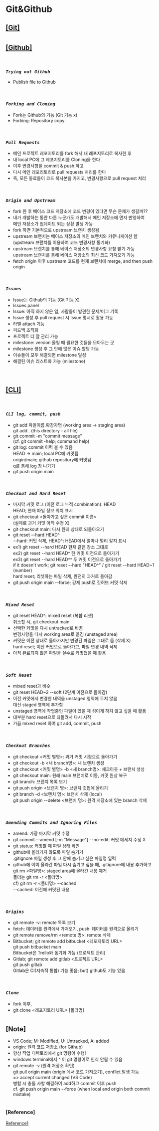 # Git&Github

## <u>[Git]</u>

#

## <u>[Github]</u>

<br/>

### _`Trying out Github`_

- Publish file to Github

<br/>

### _`Forking and Cloning`_

- Fork는 Github의 기능 (Git 기능 x) <br/>
- Forking: Repository copy

<br/>

### _`Pull Requests`_

- 메인 프로젝트 레포지토리를 fork 해서 내 레포지토리로 복사한 후
- 내 local PC에 그 레포지토리를 Cloning을 한다
- 이후 변경사항을 commit & push 하고
- 다시 메인 레포리토리로 pull requests 처리를 한다
- 즉, 모든 동료들이 코드 복사본을 가지고, 변경사항으로 pull request 처리

<br/>

### _`Origin and Upstream`_

- fork 한 후 베이스 코드 저장소에 코드 변경이 있다면 무슨 문제가 생길까??
- 내가 개발하는 동안 다른 누군가도 개발해서 메인 저장소에 먼저 반영하여 <br/>
  메인 저장소가 업데이트 되는 상황 발생 가능
- fork 하면 기본적으로 upstream 브랜치 생성됨
- upstream 브랜치는 베이스 저장소의 메인 브랜치와 커뮤니케이션 함 <br/>
  (upstream 브랜치를 이용하여 코드 변경사항 동기화)
- upstream 브랜치를 통해 베이스 저장소의 변경사항 요청 받기 가능 <br/>
  upstream 브랜치를 통해 베이스 저장소의 최신 코드 가져오기 가능
- fetch origin 이후 upstream 코드를 현재 브랜치에 merge, and then push origin

<br/>

### _`Issues`_

- Issue는 Github의 기능 (Git 기능 X)
- Issues panel
- Issue: 아직 하지 않은 일, 사람들이 발견한 문제/버그 기록
- Issue 생성 후 pull request 시 Issue 명시로 활용 가능
- 라벨 attach 기능
- 피드백 조직화
- 프로젝트 더 잘 관리 가능
- milestone: version 올릴 때 필요한 것들을 모아두는 곳
- milestone 생성 후 그 안에 많은 이슈 할당 가능
- 이슈들이 모두 해결되면 milestone 달성
- 해결된 이슈 리스트화 가능 (milestone)

<br/>

#

## <u>[CLI]</u>

<br/>

### _`CLI log, commit, push`_

- git add 파일이름.확장자명 (working area -> staging area) <br/>
  git add . (this directory - all file)
- git commit -m "commit message" <br/>
  (cf. git commit -help; command help)
- git log: commit 이력 볼 수 있음 <br/>
  HEAD -> main; local PC에 커밋됨 <br/>
  origin/main; github repository에 커밋됨 <br/>
  q를 통해 log 창 나가기
- git push origin main

<br/>

### _`Checkout and Hard Reset`_

- 마지막 커밋 로그 (이전 로그 누적 combination): HEAD <br/>
  HEAD; 현재 파일 정보 위치 표시
- git checkout <돌아가고 싶은 commit 이름> <br/>
  (실제로 과거 커밋 아직 수정 X)
- git checkout main: 다시 원래 상태로 되돌아오기
- git reset --hard HEAD^ <br/>
  --hard: 커밋 삭제, HEAD^: HEAD에서 얼마나 멀리 갈지 표시 <br/>
- ex1) git reset --hard HEAD 현재 같은 장소 그대로 <br/>
  ex2) git reset --hard HEAD^ 한 커밋 이전으로 돌아가기 <br/>
  ex3) git reset --hard HEAD^^ 두 커밋 이전으로 돌아가기 <br/>
  if it doesn't work; git reset --hard "HEAD^" / git reset --hard HEAD~1 (number) <br/>
  hard reset; 리셋하는 파일 삭제, 완전히 과거로 돌아감
- git push origin main --force; 강제 push로 깃허브 커밋 삭제

<br/>

### _`Mixed Reset`_

- git reset HEAD^: mixed reset (복합 리셋) <br/>
  취소할 시, git checkout main
- 선택한 커밋을 다시 untracked로 바꿈 <br/>
  변경사항을 다시 working area로 옮김 (unstaged area)
- 커밋은 이전 상태로 돌아가지만 변경된 파일은 그대로 둠 (삭제 X) <br/>
  hard reset; 이전 커밋으로 돌아가고, 파일 변경 내역 삭제
- 아직 완료되지 않은 파일을 실수로 커밋했을 때 활용

<br/>

### _`Soft Reset`_

- mixed reset과 비슷
- git reset HEAD~2 --soft (2단계 이전으로 돌아감)
- 이전 커밋에서 변경한 내역을 unstaged 영역에 두지 않음 <br/>
  대신 staged 영역에 추가함
- unstaged 영역에 작업중인 파일이 있을 때 섞이게 하지 않고 싶을 때 활용
- 대부분 hard reset으로 되돌려서 다시 시작
- 가끔 mixed reset 하여 git add, commit, push

<br/>

### _`Checkout Branches`_

- git checkout <커밋 별명>: 과거 커밋 시점으로 돌아가기
- git checkout -b <새 branch명>: 새 브랜치 생성
- git checkout <커밋 별명> -b <새 branch명>: 체크아웃 + 브랜치 생성
- git checkout main: 원래 main 브랜치로 이동, 커밋 원상 복구
- git branch: 브랜치 목록 보기
- git push origin <브랜치 명>: 브랜치 깃헙에 올리기
- git branch -d <브랜치 명>: 브랜치 삭제 (local) <br/>
  git push origin --delete <브랜치 명>: 원격 저장소에 있는 branch 삭제

<br/>

### _`Amending Commits and Ignoring Files`_

- amend: 가장 마지막 커밋 수정
- git commit --amend [-m "Message"] --no-edit: 커밋 메세지 수정 X
- git status: 커밋할 때 파일 상태 확인
- github에 올라가지 않도록 파일 숨기기 <br/>
  .gitignore 파일 생성 후 그 안에 숨기고 싶은 파일명 입력
- github에 이미 올라간 파일 다시 숨기고 싶을 때, .gitignore에 내용 추가하고 <br/>
  git rm <파일명>: staged area에 올라간 내용 제거 <br/>
  폴더는 git rm -r <폴더명> <br/>
  cf) git rm -r <폴더명> --cached <br/>
  --cached: 이전에 커밋된 내용

<br/>

### _`Origins`_

- git remote -v: remote 목록 보기
- fetch: 데이터를 원격에서 가져오기, push: 데이터를 원격으로 올리기
- git remote remove/rm <remote 명>: remote 삭제
- Bitbucket; git remote add bitbucket <레포지토리 URL> <br/>
  git push bitbucket main <br/>
  Bitbucket은 Trello와 동기화 가능 (프로젝트 관리) <br/>
- Gitlab; git remote add gitlab <프로젝트 URL> <br/>
  git push gitlab <br/>
  Gitlab은 CI(지속적 통합) 기능 좋음; but) github도 기능 있음

<br/>

### _`Clone`_

- fork 이후,
- git clone <레포지토리 URL> [폴더명]

#

## [Note]

- VS Code; M: Modified, U: Untracked, A: added
- origin: 원격 코드 저장소 (for Github)
- 항상 작업 디렉토리에서 git 명령어 수행!
- windows terminal에서 ^ 이 git 명령어로 인식 안될 수 있음
- git remote -v (원격 저장소 확인) <br/>
  git pull origin main (origin 에서 코드 가져오기), conflict 발생 가능 <br/>
  => accept current changed (VS Code) <br/>
  병합 시 충돌 사항 해결하여 add하고 commit 이후 push <br/>
  cf. git push origin main --force (when local and origin both commit mistake)

#

### [Reference]

[Reference1](https://nomadcoders.co/git-for-beginners)
